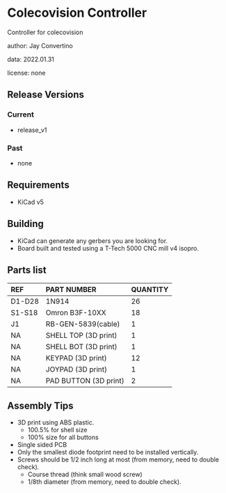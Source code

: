 # Colecovision Controller
Controller for colecovision  

author: Jay Convertino  

data: 2022.01.31  

license: none

## Release Versions
### Current
  - release_v1

### Past
  - none
  
## Requirements
  - KiCad v5

## Building
  - KiCad can generate any gerbers you are looking for.
  - Board built and tested using a T-Tech 5000 CNC mill v4 isopro.

## Parts list
|  REF  |     PART NUMBER     | QUANTITY |
|:---   |:---                 |:---      |
|D1-D28 |1N914                |26        |
|S1-S18 |Omron B3F-10XX       |18        |
|J1     |RB-GEN-5839(cable)   |1         |
|NA     |SHELL TOP (3D print) |1         |
|NA     |SHELL BOT (3D print) |1         |
|NA     |KEYPAD (3D print)    |12        |
|NA     |JOYPAD (3D print)    |1         |
|NA     |PAD BUTTON (3D print)|2         |

## Assembly Tips
  - 3D print using ABS plastic.
    - 100.5% for shell size
    - 100% size for all buttons
  - Single sided PCB
  - Only the smallest diode footprint need to be installed vertically.
  - Screws should be 1/2 inch long at most (from memory, need to double check).
    - Course thread (think small wood screw)
    - 1/8th diameter (from memory, need to double check).
